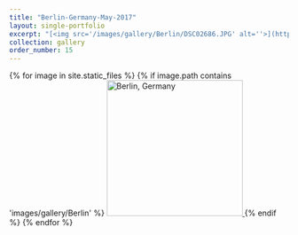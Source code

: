 ```yaml
---
title: "Berlin-Germany-May-2017"
layout: single-portfolio
excerpt: "[<img src='/images/gallery/Berlin/DSC02686.JPG' alt=''>](https://nt-hung.github.io/gallery/Berlin)"
collection: gallery
order_number: 15
---
```

<p float="left">   
{% for image in site.static_files %}
{% if image.path contains 'images/gallery/Berlin' %}
<a href='{{ site.baseurl }}{{ image.path }}'>
    <img 
        src='{{ site.baseurl }}{{ image.path }}'
        alt="Berlin, Germany" width="245" title="Berlin, Germany"
    >
</a>
{% endif %}
{% endfor %}
</p>
<!-- [Poster](/files/pdf/research/PolMeth 2019 Poster.pdf){: .btn--research} -->
